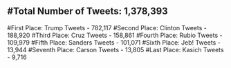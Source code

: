 #Total Number of Tweets: 1,378,393 
---
#First Place: Trump Tweets - 782,117
#Second Place: Clinton Tweets - 188,920
#Third Place: Cruz Tweets - 158,861
#Fourth Place: Rubio Tweets - 109,979
#Fifth Place: Sanders Tweets - 101,071
#Sixth Place: Jeb! Tweets - 13,944
#Seventh Place: Carson Tweets - 13,805
#Last Place: Kasich Tweets - 9,716
